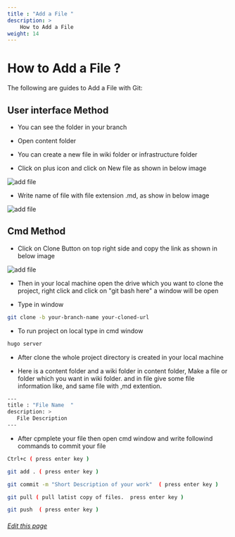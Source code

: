 ```yaml
---
title : "Add a File "
description: >
    How to Add a File 
weight: 14
---
```

#  How to Add a File ?

The following are guides to Add a File  with Git:

## User interface Method

* You can see the folder in your branch

* Open content folder 

* You can create a new file in wiki folder or infrastructure folder

* Click on plus icon and click on New file as shown in below image

 ![add file](/images/documentation/add-file.PNG)

* Write name of file with file extension .md, as show in below image

 ![add file](/images/documentation/add-file_01.PNG)

## Cmd Method

* Click on Clone Button on top right side and copy the link as shown in below image 

 ![add file](/images/documentation/add-file_02.PNG)

 * Then in your local machine open the drive which you want to clone the project, right click and click on "git bash here" a window will be open 

* Type in window 
```bash
git clone -b your-branch-name your-cloned-url
```


* To run project on local type in cmd window
```bash
hugo server
```
* After clone the whole project directory is created in your local machine 

* Here is a content folder and a wiki folder in content folder, Make a file or folder which you want in wiki folder. and in file give some file information like, and same file with ,md extention.

```bash
---
title : "File Name  "
description: >
   File Description 
---
```

* After cpmplete your file then open cmd window and write followind commands to commit your file

```bash
Ctrl+c ( press enter key )

git add . ( press enter key )

git commit -m "Short Description of your work"  ( press enter key )

git pull ( pull latist copy of files.  press enter key )

git push  ( press enter key )
```

###### [Edit this page](https://git.navylinux.org/website/navylinux-org/-/blob/main/content/wiki/developer-guide/add-file.md)